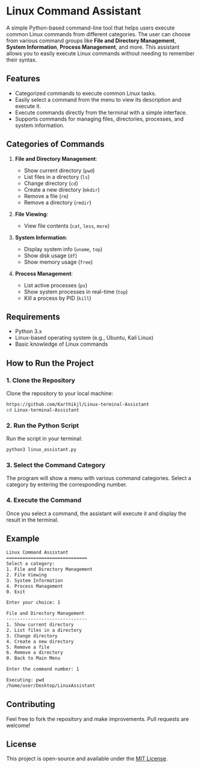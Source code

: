 
# Linux Command Assistant

A simple Python-based command-line tool that helps users execute common Linux commands from different categories. The user can choose from various command groups like **File and Directory Management**, **System Information**, **Process Management**, and more. This assistant allows you to easily execute Linux commands without needing to remember their syntax.

## Features

- Categorized commands to execute common Linux tasks.
- Easily select a command from the menu to view its description and execute it.
- Execute commands directly from the terminal with a simple interface.
- Supports commands for managing files, directories, processes, and system information.

## Categories of Commands

1. **File and Directory Management**:
   - Show current directory (`pwd`)
   - List files in a directory (`ls`)
   - Change directory (`cd`)
   - Create a new directory (`mkdir`)
   - Remove a file (`rm`)
   - Remove a directory (`rmdir`)

2. **File Viewing**:
   - View file contents (`cat`, `less`, `more`)

3. **System Information**:
   - Display system info (`uname`, `top`)
   - Show disk usage (`df`)
   - Show memory usage (`free`)

4. **Process Management**:
   - List active processes (`ps`)
   - Show system processes in real-time (`top`)
   - Kill a process by PID (`kill`)

## Requirements

- Python 3.x
- Linux-based operating system (e.g., Ubuntu, Kali Linux)
- Basic knowledge of Linux commands

## How to Run the Project

### 1. Clone the Repository
Clone the repository to your local machine:

```bash
https://github.com/Karthikjl/Linux-terminal-Assistant
cd Linux-terminal-Assistant
```

### 2. Run the Python Script
Run the script in your terminal:

```bash
python3 linux_assistant.py
```

### 3. Select the Command Category
The program will show a menu with various command categories. Select a category by entering the corresponding number.

### 4. Execute the Command
Once you select a command, the assistant will execute it and display the result in the terminal.

## Example

```bash
Linux Command Assistant
==============================
Select a category:
1. File and Directory Management
2. File Viewing
3. System Information
4. Process Management
0. Exit

Enter your choice: 1

File and Directory Management
------------------------------
1. Show current directory
2. List files in a directory
3. Change directory
4. Create a new directory
5. Remove a file
6. Remove a directory
0. Back to Main Menu

Enter the command number: 1

Executing: pwd
/home/user/Desktop/LinuxAssistant
```

## Contributing

Feel free to fork the repository and make improvements. Pull requests are welcome!

## License

This project is open-source and available under the [MIT License](LICENSE).

